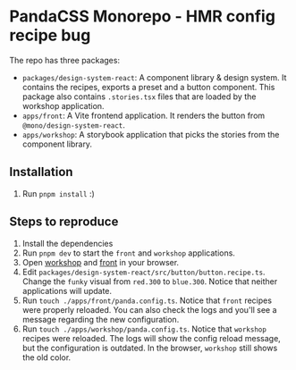 # PandaCSS Monorepo - HMR config recipe bug

The repo has three packages:

* `packages/design-system-react`: A component library & design system. It contains the recipes, exports a preset and a
  button component. This package also contains `.stories.tsx` files that are loaded by the workshop application.
* `apps/front`: A Vite frontend application. It renders the button from `@mono/design-system-react`.
* `apps/workshop`: A storybook application that picks the stories from the component library.

## Installation

1. Run `pnpm install` :)

## Steps to reproduce

1. Install the dependencies
2. Run `pnpm dev` to start the `front` and `workshop` applications.
3. Open [workshop](http://localhost:6006/) and [front](http://localhost:5173/) in your browser.
4. Edit `packages/design-system-react/src/button/button.recipe.ts`. Change the `funky` visual from `red.300` to
   `blue.300`. Notice that neither applications will update.
6. Run `touch ./apps/front/panda.config.ts`. Notice that `front` recipes were properly reloaded. You can also check the
   logs and you'll see a message regarding the new configuration.
7. Run `touch ./apps/workshop/panda.config.ts`. Notice that `workshop` recipes were reloaded. The logs will show the config reload message, but the configuration is outdated. In the browser, `workshop` still shows the old color.

